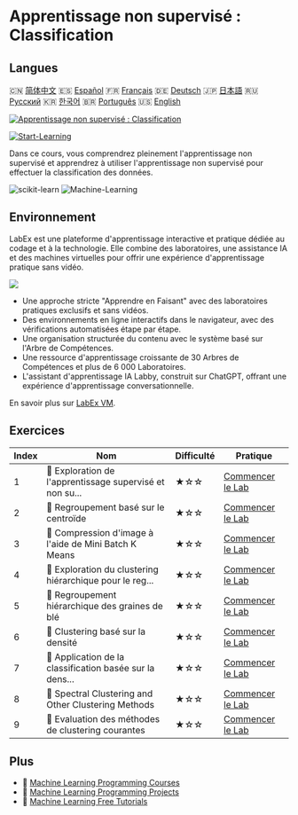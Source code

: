 # Apprentissage non supervisé : Classification

## Langues

🇨🇳 [简体中文](README_zh.md) 🇪🇸 [Español](README_es.md) 🇫🇷 [Français](README_fr.md) 🇩🇪 [Deutsch](README_de.md) 🇯🇵 [日本語](README_ja.md) 🇷🇺 [Русский](README_ru.md) 🇰🇷 [한국어](README_ko.md) 🇧🇷 [Português](README_pt.md) 🇺🇸 [English](README.md) 

[![Apprentissage non supervisé : Classification](https://cover-creator.labex.io/unsupervised-learning-clustering.png?lang=fr)](https://labex.io/fr/courses/unsupervised-learning-clustering)

[![Start-Learning](https://img.shields.io/badge/Start-Learning-whitesmoke?style=for-the-badge)](https://labex.io/fr/courses/unsupervised-learning-clustering)

Dans ce cours, vous comprendrez pleinement l'apprentissage non supervisé et apprendrez à utiliser l'apprentissage non supervisé pour effectuer la classification des données.

![scikit-learn](https://img.shields.io/badge/scikit-learn-whitesmoke?style=for-the-badge&logo=scikit-learn)
![Machine-Learning](https://img.shields.io/badge/Machine-Learning-whitesmoke?style=for-the-badge&logo=machine-learning)


## Environnement

LabEx est une plateforme d'apprentissage interactive et pratique dédiée au codage et à la technologie. Elle combine des laboratoires, une assistance IA et des machines virtuelles pour offrir une expérience d'apprentissage pratique sans vidéo.

![](https://tutorial-screenshot.getvm.io/images/vm-1725247253.png)

- Une approche stricte "Apprendre en Faisant" avec des laboratoires pratiques exclusifs et sans vidéos.
- Des environnements en ligne interactifs dans le navigateur, avec des vérifications automatisées étape par étape.
- Une organisation structurée du contenu avec le système basé sur l'Arbre de Compétences.
- Une ressource d'apprentissage croissante de 30 Arbres de Compétences et plus de 6 000 Laboratoires.
- L'assistant d'apprentissage IA Labby, construit sur ChatGPT, offrant une expérience d'apprentissage conversationnelle.

En savoir plus sur [LabEx VM](https://support.labex.io/using-labex/virtual-machine).

## Exercices

|   Index | Nom                                                      | Difficulté   | Pratique                                                                                                                            |
|---------|----------------------------------------------------------|--------------|-------------------------------------------------------------------------------------------------------------------------------------|
|       1 | 📖 Exploration de l'apprentissage supervisé et non su... | ★☆☆          | <a target='_blank' href='https://labex.io/fr/labs/ml-supervised-and-unsupervised-learning-exploration-20815'>Commencer le Lab</a>   |
|       2 | 📖 Regroupement basé sur le centroïde                    | ★☆☆          | <a target='_blank' href='https://labex.io/fr/labs/ml-centroid-based-clustering-20754'>Commencer le Lab</a>                          |
|       3 | 📖 Compression d'image à l'aide de Mini Batch K Means    | ★☆☆          | <a target='_blank' href='https://labex.io/fr/labs/ml-image-compression-using-mini-batch-k-means-20783'>Commencer le Lab</a>         |
|       4 | 📖 Exploration du clustering hiérarchique pour le reg... | ★☆☆          | <a target='_blank' href='https://labex.io/fr/labs/ml-hierarchical-clustering-exploration-for-clustering-20782'>Commencer le Lab</a> |
|       5 | 📖 Regroupement hiérarchique des graines de blé          | ★☆☆          | <a target='_blank' href='https://labex.io/fr/labs/ml-hierarchical-clustering-of-wheat-seeds-20779'>Commencer le Lab</a>             |
|       6 | 📖 Clustering basé sur la densité                        | ★☆☆          | <a target='_blank' href='https://labex.io/fr/labs/ml-density-based-clustering-20770'>Commencer le Lab</a>                           |
|       7 | 📖 Application de la classification basée sur la dens... | ★☆☆          | <a target='_blank' href='https://labex.io/fr/labs/ml-density-based-clustering-application-20820'>Commencer le Lab</a>               |
|       8 | 📖 Spectral Clustering and Other Clustering Methods      | ★☆☆          | <a target='_blank' href='https://labex.io/fr/labs/ml-spectral-clustering-and-other-clustering-methods-20811'>Commencer le Lab</a>   |
|       9 | 📖 Evaluation des méthodes de clustering courantes       | ★☆☆          | <a target='_blank' href='https://labex.io/fr/labs/ml-evaluation-of-common-clustering-methods-20774'>Commencer le Lab</a>            |

## Plus

- 🔗 [Machine Learning Programming Courses](https://github.com/labex-labs/awesome-programming-courses)
- 🔗 [Machine Learning Programming Projects](https://github.com/labex-labs/awesome-programming-projects)
- 🔗 [Machine Learning Free Tutorials](https://github.com/labex-labs/ml-free-tutorials)

